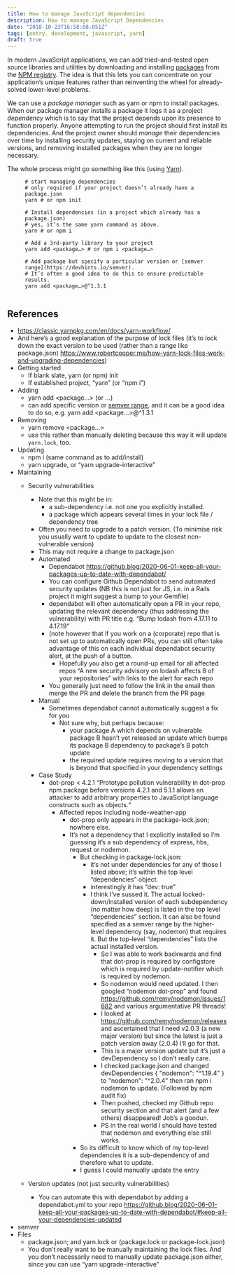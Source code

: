```yaml
---
title: How to manage JavaScript dependencies
description: How to manage JavaScript Dependencies
date: "2018-10-23T16:58:08.051Z"
tags: [entry. development, javascript, yarn]
draft: true
---
```

In modern JavaScript applications, we can add tried-and-tested open source libraries and utilities by downloading and installing [packages](https://docs.npmjs.com/about-packages-and-modules) from the [NPM registry](https://www.npmjs.com/). The idea is that this lets you can concentrate on your application’s unique features rather than reinventing the wheel for already-solved lower-level problems. 

We can use a _package manager_ such as yarn or npm to install packages. When our package manager installs a package it logs it as a project _dependency_ which is to say that the project depends upon its presence to function properly. Anyone attempting to run the project should first install its dependencies. And the project owner should _manage_ their dependencies over time by installing security updates, staying on current and reliable versions, and removing installed packages when they are no longer necessary.

The whole process might go something like this (using [Yarn](https://yarnpkg.com/)).

<figure>
  
```
# start managing dependencies
# only required if your project doesn’t already have a package.json
yarn # or npm init

# Install dependencies (in a project which already has a package.json)
# yes, it’s the same yarn command as above.
yarn # or npm i

# Add a 3rd-party library to your project
yarn add <package…> # or npm i <package…>

# Add package but specify a particular version or [semver range](https://devhints.io/semver).
# It’s often a good idea to do this to ensure predictable results.
yarn add <package…>@^1.3.1


```

</figure>

## References
- https://classic.yarnpkg.com/en/docs/yarn-workflow/
- And here’s a good explanation of the purpose of lock files (it’s to lock down the exact version to be used (rather than a range like package.json) https://www.robertcooper.me/how-yarn-lock-files-work-and-upgrading-dependencies)
- Getting started
    - If blank slate, yarn (or npm) init
    - If established project, “yarn” (or “npm i”)
- Adding
    - yarn add <package…> (or …)
    - can add specific version or [semver range](https://devhints.io/semver), and it can be a good idea to do so, e.g. yarn add <package…>@^1.3.1
- Removing
    - yarn remove <package…>
    - use this rather than manually deleting because this way it will update `yarn.lock`, too.
- Updating
    - npm i (same command as to add/install)
    - yarn upgrade, or “yarn upgrade-interactive”
- Maintaining
    - Security vulnerabilities
        - Note that this might be in:
            - a sub-dependency i.e. not one you explicitly installed.
            - a package which appears several times in your lock file / dependency tree
        - Often you need to upgrade to a patch version. (To minimise risk you usually want to update to update to the closest non-vulnerable version)
        - This may not require a change to package.json 
        - Automated
            - Dependabot https://github.blog/2020-06-01-keep-all-your-packages-up-to-date-with-dependabot/ 
            - You can configure Github Dependabot to send automated security updates (NB this is not just for JS, i.e. in a Rails project it might suggest a bump to your Gemfile)
            - dependabot will often automatically open a PR in your repo, updating the relevant dependency (thus addressing the vulnerability) with PR title e.g. “Bump lodash from 4.17.11 to 4.17.19”
            - (note however that if you work on a (corporate) repo that is not set up to automatically open PRs, you can still often take advantage of this on each individual dependabot security alert, at the push of a button.
                - Hopefully you also get a round-up email for all affected repos “A new security advisory on lodash affects 8 of your repositories” with links to the alert for each repo
            - You generally just need to follow the link in the email then merge the PR and delete the branch from the PR page 
        - Manual
            - Sometimes dependabot cannot automatically suggest a fix for you
                - Not sure why, but perhaps because:
                    - your package A which depends on vulnerable package B hasn’t yet released an update which bumps its package B dependency to package’s B patch update
                    - the required update requires moving to a version that is beyond that specified in your dependency settings
        - Case Study
            - dot-prop < 4.2.1 “Prototype pollution vulnerability in dot-prop npm package before versions 4.2.1 and 5.1.1 allows an attacker to add arbitrary properties to JavaScript language constructs such as objects.“
                - Affected repos including node-weather-app
                    - dot-prop only appears in the package-lock.json; nowhere else.
                    - It’s not a dependency that I explicitly installed so I’m guessing it’s a sub dependency of express, hbs, request or nodemon. 
                        - But checking in package-lock.json:
                            - it‘s not under dependencies for any of those I listed above; it’s within the top level “dependencies” object.
                            - interestingly it has “dev: true”
                            - I think I’ve sussed it. The actual locked-down/installed version of each subdependency (no matter how deep) is listed in the top level “dependencies” section. It can also be found specified as a semver range by the higher-level dependency (say, nodemon) that requires it. But the top-level “dependencies” lists the actual installed version.
                                - So I was able to work backwards and find that dot-prop is required by configstore which is required by update-notifier which is required by nodemon.
                                - So nodemon would need updated. I then googled “nodemon dot-prop” and found https://github.com/remy/nodemon/issues/1682 and various argumentative PR threads!
                                - I looked at https://github.com/remy/nodemon/releases and ascertained that I need v2.0.3 (a new major version) but since the latest is just a patch version away (2.0.4) I’ll go for that.
                                - This is a major version update but it’s just a devDependency so I don’t really care.
                                - I checked package.json and changed  devDependencies {  "nodemon": "^1.19.4" } to "nodemon": "^2.0.4" then ran npm i nodemon to update. (Followed by npm audit fix)
                                - Then pushed, checked my Github repo security section and that alert (and a few others) disappeared! Job’s a goodun.
                                - PS in the real world I should have tested that nodemon and everything else still works.
                        - So its difficult to know which of my top-level dependencies it is a sub-dependency of and therefore what to update.
                        - I guess I could manually update the entry 

    - Version updates (not just security vulnerabilities)
        - You can automate this with dependabot by adding a dependabot.yml to your repo https://github.blog/2020-06-01-keep-all-your-packages-up-to-date-with-dependabot/#keep-all-your-dependencies-updated
- semver
- Files
    - package.json; and yarn.lock or (package.lock or package-lock.json)
    - You don’t really want to be manually maintaining the lock files. And you don’t necessarily need to manually update package.json either, since you can use “yarn upgrade-interactive”
